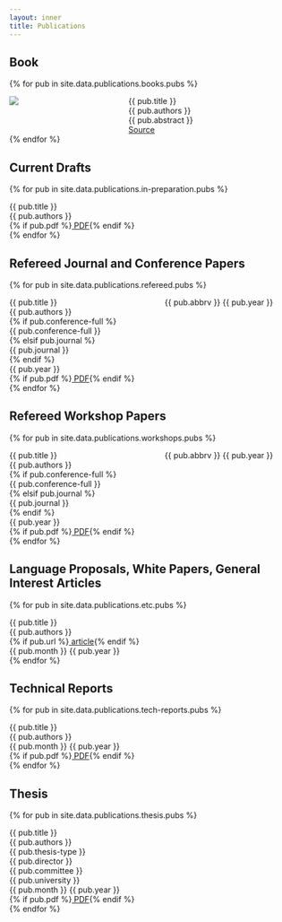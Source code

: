 ```yaml
---
layout: inner
title: Publications
---
```



## Book

{% for pub in site.data.publications.books.pubs %}
<div class="columns is-mobile">
  <div class="column is-one-quarter publication">
    <div class="thumbnail"><img src="{{ pub.thumbnail }}"></div>
  </div>
  <div class="column publication">
    <div class="title">{{ pub.title }}</div>
    <div class="authors">{{ pub.authors }}</div>
    <div class="abstract">{{ pub.abstract  }}</div>
    <div class="source"><a href="{{ pub.source }}"><i class="fab fa-github"></i> Source</a></div>
  </div>
</div>
{% endfor %}

## Current Drafts

{% for pub in site.data.publications.in-preparation.pubs %}
<div class="columns">
  <div class="column publication">
    <div class="title">{{ pub.title }}</div>
    <div class="authors">{{ pub.authors }}</div>
    {% if pub.pdf %}<a href="{{ pub.pdf }}"><i class="fas fa-file-pdf"></i> PDF</a>{% endif %}
  </div>
</div>
{% endfor %}

## Refereed Journal and Conference Papers

{% for pub in site.data.publications.refereed.pubs %}
<div class="columns is-mobile">
  <div class="column is-three-quarters publication">
    <div class="title">{{ pub.title }}</div>
    <div class="authors">{{ pub.authors }}</div>
    {% if pub.conference-full %}  
      <div class="venue">{{ pub.conference-full }}</div>
    {% elsif pub.journal %}
      <div class="venue">{{ pub.journal }}</div>
    {% endif %}
    <div class="year">{{ pub.year }}</div>
    {% if pub.pdf %}<a href="{{ pub.pdf }}"><i class="fas fa-file-pdf"></i> PDF</a>{% endif %}
  </div>
  <div class="column"><div class="abbrv">{{ pub.abbrv }} {{ pub.year }}</div></div>
</div>
{% endfor %}

## Refereed Workshop Papers

{% for pub in site.data.publications.workshops.pubs %}
<div class="columns is-mobile">
  <div class="column is-three-quarters publication">
    <div class="title">{{ pub.title }}</div>
    <div class="authors">{{ pub.authors }}</div>
    {% if pub.conference-full %}  
      <div class="venue">{{ pub.conference-full }}</div>
    {% elsif pub.journal %}
      <div class="venue">{{ pub.journal }}</div>
    {% endif %}
    <div class="year">{{ pub.year }}</div>
    {% if pub.pdf %}<a href="{{ pub.pdf }}"><i class="fas fa-file-pdf"></i> PDF</a>{% endif %}
  </div>
  <div class="column"><div class="abbrv">{{ pub.abbrv }} {{ pub.year }}</div></div>
</div>
{% endfor %}


## Language Proposals, White Papers, General Interest Articles

{% for pub in site.data.publications.etc.pubs %}
<div class="columns">
  <div class="column publication">
    <div class="title">{{ pub.title }}</div>
    <div class="authors">{{ pub.authors }}</div>
    {% if pub.url %}<a href="{{ pub.url }}"><i class="fas fa-link"></i> article</a>{% endif %}
    <div class="year">{{ pub.month }} {{ pub.year }}</div>
  </div>
</div>
{% endfor %}

## Technical Reports

{% for pub in site.data.publications.tech-reports.pubs %}
<div class="columns">
  <div class="column publication">
    <div class="title">{{ pub.title }}</div>
    <div class="authors">{{ pub.authors }}</div>
    <div class="year">{{ pub.month }} {{ pub.year }}</div>
    {% if pub.pdf %}<a href="{{ pub.pdf }}"><i class="fas fa-file-pdf"></i> PDF</a>{% endif %}
  </div>
</div>
{% endfor %}


## Thesis

{% for pub in site.data.publications.thesis.pubs %}
<div class="columns">
  <div class="column publication">
    <div class="title">{{ pub.title }}</div>
    <div class="authors">{{ pub.authors }}</div>
    <div class="thesis">{{ pub.thesis-type }}</div>
    <div class="director">{{ pub.director }}</div>
    <div class="committee">{{ pub.committee }}</div>
    <div class="university">{{ pub.university }}</div>
    <div class="year">{{ pub.month }} {{ pub.year }}</div>
    {% if pub.pdf %}<a href="{{ pub.pdf }}"><i class="fas fa-file-pdf"></i> PDF</a>{% endif %}
  </div>
</div>
{% endfor %}
